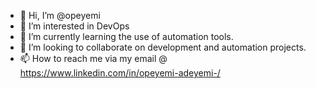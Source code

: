 - 👋 Hi, I’m @opeyemi
- 👀 I’m interested in DevOps
- 🌱 I’m currently learning the use of automation tools.
- 💞️ I’m looking to collaborate on development and automation projects.
- 📫 How to reach me via my email @ https://www.linkedin.com/in/opeyemi-adeyemi-/
